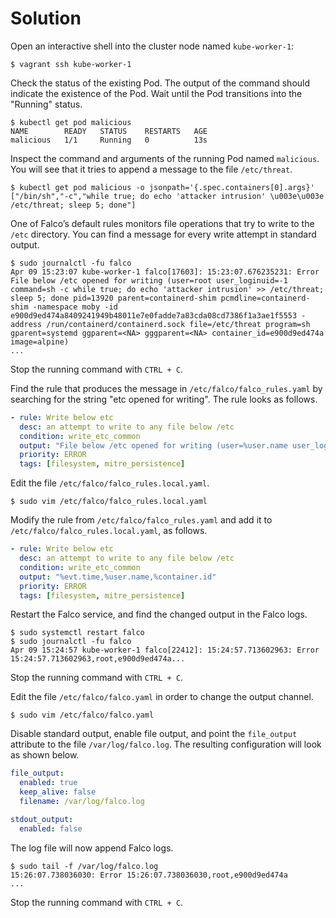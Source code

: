# Solution

Open an interactive shell into the cluster node named `kube-worker-1`:

```
$ vagrant ssh kube-worker-1
```

Check the status of the existing Pod. The output of the command should indicate the existence of the Pod. Wait until the Pod transitions into the "Running" status.

```
$ kubectl get pod malicious
NAME        READY   STATUS    RESTARTS   AGE
malicious   1/1     Running   0          13s
```

Inspect the command and arguments of the running Pod named `malicious`. You will see that it tries to append a message to the file `/etc/threat`.

```
$ kubectl get pod malicious -o jsonpath='{.spec.containers[0].args}'
["/bin/sh","-c","while true; do echo 'attacker intrusion' \u003e\u003e /etc/threat; sleep 5; done"]
```

One of Falco’s default rules monitors file operations that try to write to the `/etc` directory. You can find a message for every write attempt in standard output.

```
$ sudo journalctl -fu falco
Apr 09 15:23:07 kube-worker-1 falco[17603]: 15:23:07.676235231: Error File below /etc opened for writing (user=root user_loginuid=-1 command=sh -c while true; do echo 'attacker intrusion' >> /etc/threat; sleep 5; done pid=13920 parent=containerd-shim pcmdline=containerd-shim -namespace moby -id e900d9ed474a8409241949b48011e7e0fadde7a83cda08cd7386f1a3ae1f5553 -address /run/containerd/containerd.sock file=/etc/threat program=sh gparent=systemd ggparent=<NA> gggparent=<NA> container_id=e900d9ed474a image=alpine)
...
```

Stop the running command with `CTRL + C`.

Find the rule that produces the message in `/etc/falco/falco_rules.yaml` by searching for the string "etc opened for writing". The rule looks as follows.

```yaml
- rule: Write below etc
  desc: an attempt to write to any file below /etc
  condition: write_etc_common
  output: "File below /etc opened for writing (user=%user.name user_loginuid=%user.loginuid command=%proc.cmdline pid=%proc.pid parent=%proc.pname pcmdline=%proc.pcmdline file=%fd.name program=%proc.name gparent=%proc.aname[2] ggparent=%proc.aname[3] gggparent=%proc.aname[4] container_id=%container.id image=%container.image.repository)"
  priority: ERROR
  tags: [filesystem, mitre_persistence]
```

Edit the file `/etc/falco/falco_rules.local.yaml`.

```
$ sudo vim /etc/falco/falco_rules.local.yaml
```

Modify the rule from `/etc/falco/falco_rules.yaml` and add it to `/etc/falco/falco_rules.local.yaml`, as follows.

```yaml
- rule: Write below etc
  desc: an attempt to write to any file below /etc
  condition: write_etc_common
  output: "%evt.time,%user.name,%container.id"
  priority: ERROR
  tags: [filesystem, mitre_persistence]
```

Restart the Falco service, and find the changed output in the Falco logs.

```
$ sudo systemctl restart falco
$ sudo journalctl -fu falco
Apr 09 15:24:57 kube-worker-1 falco[22412]: 15:24:57.713602963: Error 15:24:57.713602963,root,e900d9ed474a...
```

Stop the running command with `CTRL + C`.

Edit the file `/etc/falco/falco.yaml` in order to change the output channel.

```
$ sudo vim /etc/falco/falco.yaml
```

Disable standard output, enable file output, and point the `file_output` attribute to the file `/var/log/falco.log`. The resulting configuration will look as shown below.

```yaml
file_output:
  enabled: true
  keep_alive: false
  filename: /var/log/falco.log

stdout_output:
  enabled: false
```

The log file will now append Falco logs.

```
$ sudo tail -f /var/log/falco.log
15:26:07.738036030: Error 15:26:07.738036030,root,e900d9ed474a
...
```

Stop the running command with `CTRL + C`.